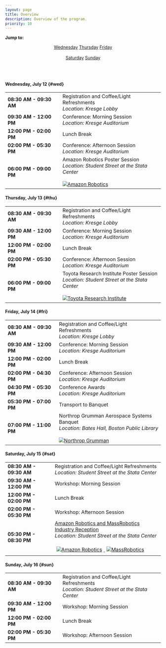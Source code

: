 ```yaml
---
layout: page
title: Overview
description: Overview of the program.
priority: 10
---
```


<b>Jump to:</b>

<center>
  <a class="btn btn-primary" href="#wed" role="button">Wednesday</a>
  <a class="btn btn-primary" href="#thu" role="button">Thursday</a>
  <a class="btn btn-primary" href="#fri" role="button">Friday</a>
  <span class="visible-xs-inline"><br><br></span>
  <a class="btn btn-primary" href="#sat" role="button">Saturday</a>
  <a class="btn btn-primary" href="#sun" role="button">Sunday</a>
</center>

<br/><br/>

#### Wednesday, July 12  {#wed}

<table class="table table-striped table-overview">
  <tr>
    <td><b>08:30 AM - 09:30 AM</b></td>
    <td>
      Registration and Coffee/Light Refreshments
      <br/>
      <i>Location: Kresge Lobby</i>
    </td>
  </tr>
  <tr>
    <td><b>09:30 AM - 12:00 PM</b></td>
    <td>
      Conference: Morning Session
      <br/>
      <i>Location: Kresge Auditorium</i>
    </td>
  </tr>
  <tr>
    <td><b>12:00 PM - 02:00 PM</b></td>
    <td>
      Lunch Break
    </td>
  </tr>
  <tr>
    <td><b>02:00 PM - 05:30 PM</b></td>
    <td>
      Conference: Afternoon Session
      <br/>
      <i>Location: Kresge Auditorium</i>
    </td>
  </tr>
  <tr>
    <td><b>06:00 PM - 09:00 PM</b></td>
    <td>
      Amazon Robotics Poster Session
      <br/>
      <i>Location: Student Street at the Stata Center</i>
      <br/><br/>
      <a href="https://www.amazonrobotics.com/">
        <img src="{{ site.baseurl }}/images/sponsors/amazonrobotics.jpg"
             alt="Amazon Robotics" style="max-width: 100%; max-height: 4em;"/>
      </a>
    </td>
  </tr>
</table>

#### Thursday, July 13  {#thu}

<table class="table table-striped table-overview">
  <tr>
    <td><b>08:30 AM - 09:30 AM</b></td>
    <td>
      Registration and Coffee/Light Refreshments
      <br/>
      <i>Location: Kresge Lobby</i>
    </td>
  </tr>
  <tr>
    <td><b>09:30 AM - 12:00 PM</b></td>
    <td>
      Conference: Morning Session
      <br/>
      <i>Location: Kresge Auditorium</i>
    </td>
  </tr>
  <tr>
    <td><b>12:00 PM - 02:00 PM</b></td>
    <td>
      Lunch Break
    </td>
  </tr>
  <tr>
    <td><b>02:00 PM - 05:30 PM</b></td>
    <td>
      Conference: Afternoon Session
      <br/>
      <i>Location: Kresge Auditorium</i>
    </td>
  </tr>
  <tr>
    <td><b>06:00 PM - 09:00 PM</b></td>
    <td>
      Toyota Research Institute Poster Session
      <br/>
      <i>Location: Student Street at the Stata Center</i>
      <br/><br/>
      <a href="http://www.tri.global/">
        <img src="{{ site.baseurl }}/images/sponsors/tri.png"
             alt="Toyota Research Institute" style="max-width: 100%; max-height: 4em;"/>
      </a>
    </td>
  </tr>
</table>

#### Friday, July 14  {#fri}

<table class="table table-striped table-overview">
  <tr>
    <td><b>08:30 AM - 09:30 AM</b></td>
    <td>
      Registration and Coffee/Light Refreshments
      <br/>
      <i>Location: Kresge Lobby</i>
    </td>
  </tr>
  <tr>
    <td><b>09:30 AM - 12:00 PM</b></td>
    <td>
      Conference: Morning Session
      <br/>
      <i>Location: Kresge Auditorium</i>
    </td>
  </tr>
  <tr>
    <td><b>12:00 PM - 02:00 PM</b></td>
    <td>
      Lunch Break
    </td>
  </tr>
  <tr>
    <td><b>02:00 PM - 04:30 PM</b></td>
    <td>
      Conference: Afternoon Session
      <br/>
      <i>Location: Kresge Auditorium</i>
    </td>
  </tr>
  <tr>
    <td><b>04:30 PM - 05:30 PM</b></td>
    <td>
      Conference Awards
      <br/>
      <i>Location: Kresge Auditorium</i>
    </td>
  </tr>
  <tr>
    <td><b>05:30 PM - 07:00 PM</b></td>
    <td>
      Transport to Banquet
    </td>
  </tr>
  <tr>
    <td><b>07:00 PM - 11:00 PM</b></td>
    <td>
      Northrop Grumman Aerospace Systems Banquet
      <br/>
      <i>Location: Bates Hall, Boston Public Library</i>
      <br/><br/>
      <a href="http://www.northropgrumman.com/">
        <img src="{{ site.baseurl }}/images/sponsors/northropgrumman.png"
             alt="Northrop Grumman" style="max-width: 100%; max-height: 4em;"/>
      </a>
    </td>
  </tr>
</table>

#### Saturday, July 15  {#sat}

<table class="table table-striped table-overview">
  <tr>
    <td><b>08:30 AM - 09:30 AM</b></td>
    <td>
      Registration and Coffee/Light Refreshments
      <br/>
      <i>Location: Student Street at the Stata Center</i>
    </td>
  </tr>
  <tr>
    <td><b>09:30 AM - 12:00 PM</b></td>
    <td>
      Workshop: Morning Session
    </td>
  </tr>
  <tr>
    <td><b>12:00 PM - 02:00 PM</b></td>
    <td>
      Lunch Break
    </td>
  </tr>
  <tr>
    <td><b>02:00 PM - 05:30 PM</b></td>
    <td>
      Workshop: Afternoon Session
    </td>
  </tr>
  <tr>
    <td><b>05:30 PM - 08:30 PM</b></td>
    <td>
      <a href="{{ site.baseurl }}/program/industry/">
        Amazon Robotics and MassRobotics Industry Reception
      </a>
      <br/>
      <i>Location: Student Street at the Stata Center</i>
      <br/><br/>
      <a href="https://www.amazonrobotics.com/">
        <img src="{{ site.baseurl }}/images/sponsors/amazonrobotics.jpg"
             alt="Amazon Robotics" style="max-width: 45%; max-height: 4em; margin: 5px;"/>
      </a>
      <a href="https://www.massrobotics.org/">
        <img src="{{ site.baseurl }}/images/sponsors/massrobotics.png"
             alt="MassRobotics" style="max-width: 45%; max-height: 4em; margin: 5px;"/>
      </a>
    </td>
  </tr>
</table>

#### Sunday, July 16  {#sun}

<table class="table table-striped table-overview">
  <tr>
    <td><b>08:30 AM - 09:30 AM</b></td>
    <td>
      Registration and Coffee/Light Refreshments
      <br/>
      <i>Location: Student Street at the Stata Center</i>
    </td>
  </tr>
  <tr>
    <td><b>09:30 AM - 12:00 PM</b></td>
    <td>
      Workshop: Morning Session
    </td>
  </tr>
  <tr>
    <td><b>12:00 PM - 02:00 PM</b></td>
    <td>
      Lunch Break
    </td>
  </tr>
  <tr>
    <td><b>02:00 PM - 05:30 PM</b></td>
    <td>
      Workshop: Afternoon Session
    </td>
  </tr>
</table>

<br/><br/>

